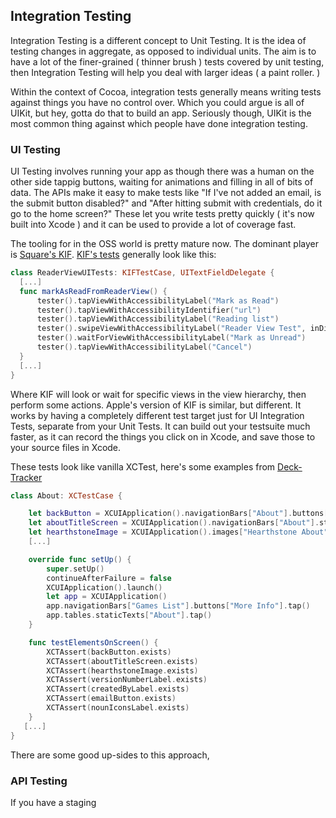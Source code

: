 ## Integration Testing

Integration Testing is a different concept to Unit Testing. It is the idea of testing changes in aggregate, as opposed to individual units. The aim is to have a lot of the finer-grained ( thinner brush ) tests covered by unit testing, then Integration Testing will help you deal with larger ideas ( a paint roller. )

Within the context of Cocoa, integration tests generally means writing tests against things you have no control over. Which you could argue is all of UIKit, but hey, gotta do that to build an app. Seriously though, UIKit is the most common thing against which people have done integration testing.

### UI Testing

UI Testing involves running your app as though there was a human on the other side tappig buttons, waiting for animations and filling in all of bits of data. The APIs make it easy to make tests like "If I've not added an email, is the submit button disabled?"  and "After hitting submit with credentials, do it go to the home screen?" These let you write tests pretty quickly ( it's now built into Xcode ) and it can be used to provide a lot of coverage fast.

 The tooling for in the OSS world is pretty mature now. The dominant player is [Square's KIF](https://github.com/square/kif). [KIF's tests](https://github.com/mozilla/firefox-ios/blob/451665a7239c46cf2be3f47e3c903d88d2d710ec/UITests/ReaderViewUITests.swift#L8) generally look like this:

 ``` swift
 class ReaderViewUITests: KIFTestCase, UITextFieldDelegate {
   [...]
   func markAsReadFromReaderView() {
       tester().tapViewWithAccessibilityLabel("Mark as Read")
       tester().tapViewWithAccessibilityIdentifier("url")
       tester().tapViewWithAccessibilityLabel("Reading list")
       tester().swipeViewWithAccessibilityLabel("Reader View Test", inDirection: KIFSwipeDirection.Right)
       tester().waitForViewWithAccessibilityLabel("Mark as Unread")
       tester().tapViewWithAccessibilityLabel("Cancel")
   }
   [...]
 }
 ```

 Where KIF will look or wait for specific views in the view hierarchy, then perform some actions. Apple's version of KIF is similar, but different. It works by having a completely different test target just for UI Integration Tests, separate from your Unit Tests. It can build out your testsuite much faster, as it can record the things you click on in Xcode, and save those to your source files in Xcode.

 These tests look like vanilla XCTest, here's some examples from [Deck-Tracker](https://github.com/raiden007/Deck-Tracker/blob/aa6aba5dbfb2762f6e45aab9749c28fa5e8329c4/Deck%20TrackerUITests/About.swift)

 ``` swift
 class About: XCTestCase {

     let backButton = XCUIApplication().navigationBars["About"].buttons["Settings"]
     let aboutTitleScreen = XCUIApplication().navigationBars["About"].staticTexts["About"]
     let hearthstoneImage = XCUIApplication().images["Hearthstone About"]
     [...]

     override func setUp() {
         super.setUp()
         continueAfterFailure = false
         XCUIApplication().launch()
         let app = XCUIApplication()
         app.navigationBars["Games List"].buttons["More Info"].tap()
         app.tables.staticTexts["About"].tap()
     }

     func testElementsOnScreen() {
         XCTAssert(backButton.exists)
         XCTAssert(aboutTitleScreen.exists)
         XCTAssert(hearthstoneImage.exists)
         XCTAssert(versionNumberLabel.exists)
         XCTAssert(createdByLabel.exists)
         XCTAssert(emailButton.exists)
         XCTAssert(nounIconsLabel.exists)
     }
    [...]
 }

 ```

There are some good up-sides to this approach,

### API Testing

If you have a staging
